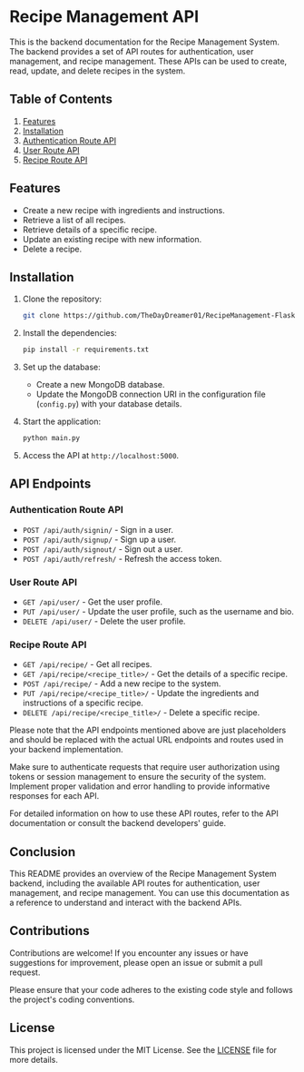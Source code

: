 # Recipe Management API

This is the backend documentation for the Recipe Management System. The backend provides a set of API routes for authentication, user management, and recipe management. These APIs can be used to create, read, update, and delete recipes in the system.

## Table of Contents
1. [Features](#features)
2. [Installation]("#installation)
3. [Authentication Route API](#authentication-route-api)
4. [User Route API](#user-route-api)
5. [Recipe Route API](#recipe-route-api)

## Features

- Create a new recipe with ingredients and instructions.
- Retrieve a list of all recipes.
- Retrieve details of a specific recipe.
- Update an existing recipe with new information.
- Delete a recipe.

## Installation

1. Clone the repository:

   ```bash
   git clone https://github.com/TheDayDreamer01/RecipeManagement-Flask-API.git
   ```

2. Install the dependencies:

   ```bash
   pip install -r requirements.txt
   ```

3. Set up the database:

   - Create a new MongoDB database.
   - Update the MongoDB connection URI in the configuration file (`config.py`) with your database details.

4. Start the application:

   ```bash
   python main.py
   ```

5. Access the API at `http://localhost:5000`.


## API Endpoints 
### Authentication Route API

- `POST /api/auth/signin/` - Sign in a user.
- `POST /api/auth/signup/` - Sign up a user.
- `POST /api/auth/signout/` - Sign out a user.
- `POST /api/auth/refresh/` - Refresh the access token.

### User Route API

- `GET /api/user/` - Get the user profile.
- `PUT /api/user/` - Update the user profile, such as the username and bio.
- `DELETE /api/user/` - Delete the user profile.

### Recipe Route API

- `GET /api/recipe/` - Get all recipes.
- `GET /api/recipe/<recipe_title>/` - Get the details of a specific recipe.
- `POST /api/recipe/` - Add a new recipe to the system.
- `PUT /api/recipe/<recipe_title>/` - Update the ingredients and instructions of a specific recipe.
- `DELETE /api/recipe/<recipe_title>/` - Delete a specific recipe.

Please note that the API endpoints mentioned above are just placeholders and should be replaced with the actual URL endpoints and routes used in your backend implementation.

Make sure to authenticate requests that require user authorization using tokens or session management to ensure the security of the system. Implement proper validation and error handling to provide informative responses for each API.

For detailed information on how to use these API routes, refer to the API documentation or consult the backend developers' guide.

## Conclusion

This README provides an overview of the Recipe Management System backend, including the available API routes for authentication, user management, and recipe management. You can use this documentation as a reference to understand and interact with the backend APIs.

## Contributions

Contributions are welcome! If you encounter any issues or have suggestions for improvement, please open an issue or submit a pull request.

Please ensure that your code adheres to the existing code style and follows the project's coding conventions.

## License

This project is licensed under the MIT License. See the [LICENSE](LICENSE) file for more details.


